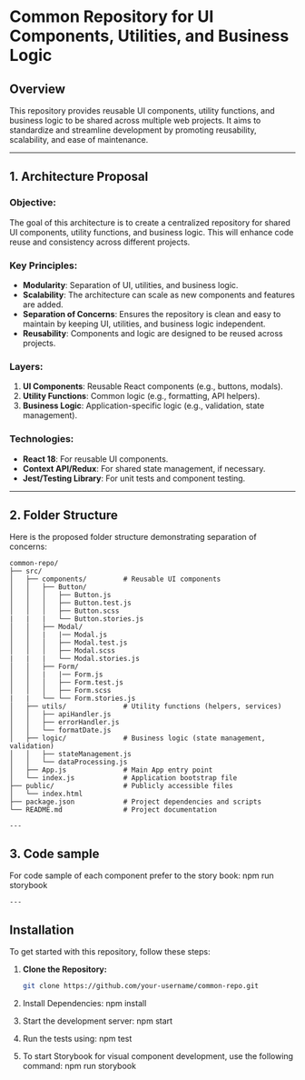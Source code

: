 # Common Repository for UI Components, Utilities, and Business Logic

## Overview

This repository provides reusable UI components, utility functions, and business logic to be shared across multiple web projects. It aims to standardize and streamline development by promoting reusability, scalability, and ease of maintenance.

---

## 1. Architecture Proposal

### Objective:

The goal of this architecture is to create a centralized repository for shared UI components, utility functions, and business logic. This will enhance code reuse and consistency across different projects.

### Key Principles:

- **Modularity**: Separation of UI, utilities, and business logic.
- **Scalability**: The architecture can scale as new components and features are added.
- **Separation of Concerns**: Ensures the repository is clean and easy to maintain by keeping UI, utilities, and business logic independent.
- **Reusability**: Components and logic are designed to be reused across projects.

### Layers:

1. **UI Components**: Reusable React components (e.g., buttons, modals).
2. **Utility Functions**: Common logic (e.g., formatting, API helpers).
3. **Business Logic**: Application-specific logic (e.g., validation, state management).

### Technologies:

- **React 18**: For reusable UI components.
- **Context API/Redux**: For shared state management, if necessary.
- **Jest/Testing Library**: For unit tests and component testing.

---

## 2. Folder Structure

Here is the proposed folder structure demonstrating separation of concerns:

```plaintext
common-repo/
├── src/
│   ├── components/         # Reusable UI components
│   │   ├── Button/
│   │   │   ├── Button.js
│   │   │   ├── Button.test.js
│   │   │   ├── Button.scss
|   |   |   └── Button.stories.js
│   │   ├── Modal/
│   │   |   |── Modal.js
│   │   │   ├── Modal.test.js
│   │   │   ├── Modal.scss
|   |   |   └── Modal.stories.js
│   │   ├── Form/
│   │   |   |── Form.js
│   │   │   ├── Form.test.js
│   │   │   ├── Form.scss
|   |   └── └── Form.stories.js
│   ├── utils/              # Utility functions (helpers, services)
│   │   ├── apiHandler.js
│   │   ├── errorHandler.js
│   │   └── formatDate.js
│   ├── logic/              # Business logic (state management, validation)
│   │   ├── stateManagement.js
│   │   └── dataProcessing.js
│   ├── App.js              # Main App entry point
│   └── index.js            # Application bootstrap file
├── public/                 # Publicly accessible files
│   └── index.html
├── package.json            # Project dependencies and scripts
└── README.md               # Project documentation

---
```

## 3. Code sample

For code sample of each component prefer to the story book: npm run storybook

```
---
```

## Installation

To get started with this repository, follow these steps:

1. **Clone the Repository:**

   ```bash
   git clone https://github.com/your-username/common-repo.git

   ```

2. Install Dependencies:
   npm install

3. Start the development server:
   npm start

4. Run the tests using:
   npm test

5. To start Storybook for visual component development, use the following command:
   npm run storybook
